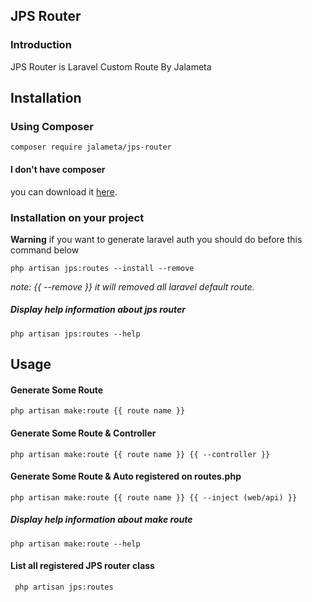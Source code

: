 ## JPS Router

### Introduction
JPS Router is Laravel Custom Route By Jalameta

## Installation
### Using Composer
```composer require jalameta/jps-router```
#### I don't have composer
you can download it [here](https://getcomposer.org/download/).

### Installation on your project
**Warning** if you want to generate laravel auth you should do before this command below

```php artisan jps:routes --install --remove ```

_note: {{ --remove }} it will removed all laravel default route._
 
   

##### Display help information about jps router
``php artisan jps:routes --help`` 

## Usage
#### Generate Some Route

``php artisan make:route {{ route name }}``

#### Generate Some Route & Controller

``php artisan make:route {{ route name }} {{ --controller }}``

#### Generate Some Route & Auto registered on routes.php
``php artisan make:route {{ route name }} {{ --inject (web/api) }}``

##### Display help information about make route
``php artisan make:route --help``

#### List all registered JPS router class
``` php artisan jps:routes```
